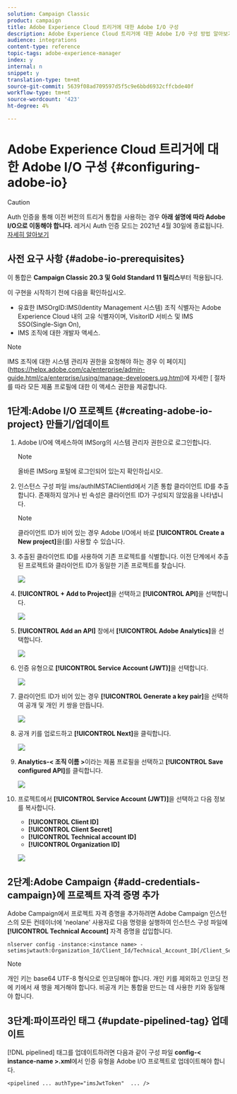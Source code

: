 ```yaml
---
solution: Campaign Classic
product: campaign
title: Adobe Experience Cloud 트리거에 대한 Adobe I/O 구성
description: Adobe Experience Cloud 트리거에 대한 Adobe I/O 구성 방법 알아보기
audience: integrations
content-type: reference
topic-tags: adobe-experience-manager
index: y
internal: n
snippet: y
translation-type: tm+mt
source-git-commit: 5639f08ad709597d5f5c9e6bbd6932cffcbde40f
workflow-type: tm+mt
source-wordcount: '423'
ht-degree: 4%

---
```



# Adobe Experience Cloud 트리거에 대한 Adobe I/O 구성 {#configuring-adobe-io}

>[!CAUTION]
>
>Auth 인증을 통해 이전 버전의 트리거 통합을 사용하는 경우 **아래 설명에 따라 Adobe I/O으로 이동해야 합니다.** 레거시 Auth 인증 모드는 2021년 4월 30일에 종료됩니다. [자세히 알아보기](https://experienceleaguecommunities.adobe.com/t5/adobe-analytics-discussions/adobe-analytics-legacy-api-end-of-life-notice/td-p/385411)

## 사전 요구 사항 {#adobe-io-prerequisites}

이 통합은 **Campaign Classic 20.3 및 Gold Standard 11 릴리스**&#x200B;부터 적용됩니다.

이 구현을 시작하기 전에 다음을 확인하십시오.

* 유효한 IMSOrgID:IMS(Identity Management 시스템) 조직 식별자는 Adobe Experience Cloud 내의 고유 식별자이며, VisitorID 서비스 및 IMS SSO(Single-Sign On),
* IMS 조직에 대한 개발자 액세스.

>[!NOTE]
>
>IMS 조직에 대한 시스템 관리자 권한을 요청해야 하는 경우 이 페이지](https://helpx.adobe.com/ca/enterprise/admin-guide.html/ca/enterprise/using/manage-developers.ug.html)에 자세한 [ 절차를 따라 모든 제품 프로필에 대한 이 액세스 권한을 제공합니다.


## 1단계:Adobe I/O 프로젝트 {#creating-adobe-io-project} 만들기/업데이트

1. Adobe I/O에 액세스하여 IMSorg의 시스템 관리자 권한으로 로그인합니다.

   >[!NOTE]
   >
   > 올바른 IMSorg 포털에 로그인되어 있는지 확인하십시오.

1. 인스턴스 구성 파일 ims/authIMSTAClientId에서 기존 통합 클라이언트 ID를 추출합니다. 존재하지 않거나 빈 속성은 클라이언트 ID가 구성되지 않았음을 나타냅니다.

   >[!NOTE]
   >
   >클라이언트 ID가 비어 있는 경우 Adobe I/O에서 바로 **[!UICONTROL Create a New project]**&#x200B;을(를) 사용할 수 있습니다.

1. 추출된 클라이언트 ID를 사용하여 기존 프로젝트를 식별합니다. 이전 단계에서 추출된 프로젝트와 클라이언트 ID가 동일한 기존 프로젝트를 찾습니다.

   ![](assets/do-not-localize/adobe_io_8.png)

1. **[!UICONTROL + Add to Project]**&#x200B;을 선택하고 **[!UICONTROL API]**&#x200B;을 선택합니다.

   ![](assets/do-not-localize/adobe_io_1.png)

1. **[!UICONTROL Add an API]** 창에서 **[!UICONTROL Adobe Analytics]**&#x200B;을 선택합니다.

   ![](assets/do-not-localize/adobe_io_2.png)

1. 인증 유형으로 **[!UICONTROL Service Account (JWT)]**&#x200B;을 선택합니다.

   ![](assets/do-not-localize/adobe_io_3.png)

1. 클라이언트 ID가 비어 있는 경우 **[!UICONTROL Generate a key pair]**&#x200B;을 선택하여 공개 및 개인 키 쌍을 만듭니다.

   ![](assets/do-not-localize/adobe_io_4.png)

1. 공개 키를 업로드하고 **[!UICONTROL Next]**&#x200B;을 클릭합니다.

   ![](assets/do-not-localize/adobe_io_5.png)

1. **Analytics-&lt; 조직 이름 >**&#x200B;이라는 제품 프로필을 선택하고 **[!UICONTROL Save configured API]**&#x200B;를 클릭합니다.

   ![](assets/do-not-localize/adobe_io_6.png)

1. 프로젝트에서 **[!UICONTROL Service Account (JWT)]**&#x200B;을 선택하고 다음 정보를 복사합니다.
   * **[!UICONTROL Client ID]**
   * **[!UICONTROL Client Secret]**
   * **[!UICONTROL Technical account ID]**
   * **[!UICONTROL Organization ID]**

   ![](assets/do-not-localize/adobe_io_7.png)

## 2단계:Adobe Campaign {#add-credentials-campaign}에 프로젝트 자격 증명 추가

Adobe Campaign에서 프로젝트 자격 증명을 추가하려면 Adobe Campaign 인스턴스의 모든 컨테이너에 &#39;neolane&#39; 사용자로 다음 명령을 실행하여 인스턴스 구성 파일에 **[!UICONTROL Technical Account]** 자격 증명을 삽입합니다.

```
nlserver config -instance:<instance name> -setimsjwtauth:Organization_Id/Client_Id/Technical_Account_ID[/Client_Secret[/Base64_encoded_Private_Key]]
```

>[!NOTE]
>
>개인 키는 base64 UTF-8 형식으로 인코딩해야 합니다. 개인 키를 제외하고 인코딩 전에 키에서 새 행을 제거해야 합니다. 비공개 키는 통합을 만드는 데 사용한 키와 동일해야 합니다.

## 3단계:파이프라인 태그 {#update-pipelined-tag} 업데이트

[!DNL pipelined] 태그를 업데이트하려면 다음과 같이 구성 파일 **config-&lt; instance-name >.xml**&#x200B;에서 인증 유형을 Adobe I/O 프로젝트로 업데이트해야 합니다.

```
<pipelined ... authType="imsJwtToken"  ... />
```
